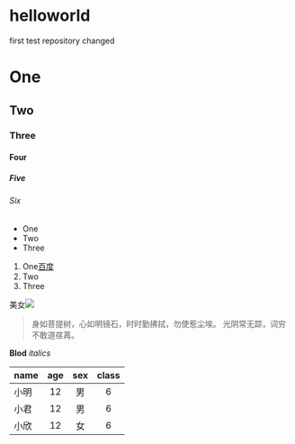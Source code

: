 # helloworld
first test repository
changed

# One
## Two
### Three
#### Four
##### Five
###### Six

- One
- Two
- Three

1. One[百度](http://www.baidu.com)
2. Two
3. Three

美女![](https://avatars0.githubusercontent.com/u/18661752?v=3&s=460)

> 身如菩提树，心如明镜石，时时勤拂拭，勿使惹尘埃。
> 光阴常无踪，词穷不敢道荏苒。

**Blod**
*italics*

name         | age       | sex        | class       
:------------|:---------:|:----------:|:------------:
小明         | 12        | 男         | 6           
小君         | 12        | 男         | 6           
小欣         | 12        | 女         | 6           















